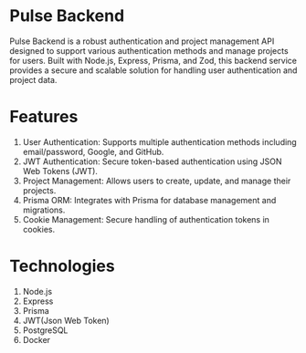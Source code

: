 # Pulse Backend
Pulse Backend is a robust authentication and project management API designed to support various authentication methods and manage projects for users. Built with Node.js, Express, Prisma, and Zod, this backend service provides a secure and scalable solution for handling user authentication and project data.

# Features
1) User Authentication: Supports multiple authentication methods including email/password, Google, and GitHub.
2) JWT Authentication: Secure token-based authentication using JSON Web Tokens (JWT).
3) Project Management: Allows users to create, update, and manage their projects.
4) Prisma ORM: Integrates with Prisma for database management and migrations.
5) Cookie Management: Secure handling of authentication tokens in cookies.

# Technologies
1) Node.js
2) Express
3) Prisma
4) JWT(Json Web Token)
5) PostgreSQL
6) Docker

